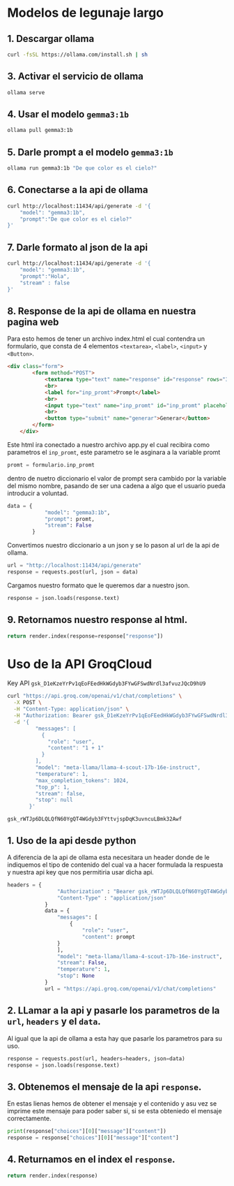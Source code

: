 # Modelos de legunaje largo

## 1. Descargar ollama
```sh
curl -fsSL https://ollama.com/install.sh | sh
```

## 3. Activar el servicio de ollama
```sh
ollama serve
```

## 4. Usar el modelo `gemma3:1b`
```sh
ollama pull gemma3:1b
```

## 5. Darle prompt a el modelo `gemma3:1b`
```sh
ollama run gemma3:1b "De que color es el cielo?"
```

## 6. Conectarse a la api de ollama
```sh
curl http://localhost:11434/api/generate -d '{
    "model": "gemma3:1b",
    "prompt":"De que color es el cielo?"
}'
```

## 7. Darle formato al json de la api
```sh
curl http://localhost:11434/api/generate -d '{
    "model": "gemma3:1b",
    "prompt":"Hola",
    "stream" : false
}'
```

## 8. Response de la api de ollama en nuestra pagina web
Para esto hemos de tener un archivo index.html el cual contendra un formulario, que consta de 4 elementos `<textarea>`, `<label>`, `<input>` y `<Button>`.

```html
<div class="form">
        <form method="POST">
            <textarea type="text" name="response" id="response" rows="30" cols="50" readonly>$response</textarea>
            <br>
            <label for="inp_promt">Prompt</label>
            <br>
            <input type="text" name="inp_promt" id="inp_promt" placeholder="prompt" required>
            <br>
            <button type="submit" name="generar">Generar</button>
        </form>
    </div>
```

Este html ira conectado a nuestro archivo app.py el cual recibira como parametros el `inp_promt`, este parametro se le asginara a la variable promt
```python
promt = formulario.inp_promt
```

dentro de nuetro diccionario el valor de prompt sera cambido por la variable del mismo nombre, pasando de ser una cadena a algo que el usuario pueda introducir a voluntad.
```python
data = {
            "model": "gemma3:1b",
            "prompt": promt,
            "stream": False
        }
```
Convertimos nuestro diccionario a un json y se lo pason al url de la api de ollama.
```python
url = "http://localhost:11434/api/generate"
response = requests.post(url, json = data)
```
Cargamos nuestro formato que le queremos dar a nuestro json.
```python
response = json.loads(response.text)
```

## 9. Retornamos nuestro response al html.
```python
return render.index(response=response["response"])
```

 # Uso de la API GroqCloud 
 Key API `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`

```sh
curl "https://api.groq.com/openai/v1/chat/completions" \
  -X POST \
  -H "Content-Type: application/json" \
  -H "Authorization: Bearer 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" \
  -d '{
         "messages": [
           {
             "role": "user",
             "content": "1 + 1"
           }
         ],
         "model": "meta-llama/llama-4-scout-17b-16e-instruct",
         "temperature": 1,
         "max_completion_tokens": 1024,
         "top_p": 1,
         "stream": false,
         "stop": null
       }'
```
`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`

## 1. Uso de la api desde python
A diferencia de la api de ollama esta necesitara un header donde de le indiquemos el tipo de contenido del cual va a hacer formulada la respuesta y nuestra api key que nos permitiria usar dicha api.

```python
headers = {
                "Authorization" : "Bearer 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",
                "Content-Type" : "application/json"
            }
            data = {
                "messages": [
                    {
                        "role": "user",
                        "content": prompt
                }
                ],
                "model": "meta-llama/llama-4-scout-17b-16e-instruct",
                "stream": False,
                "temperature": 1,
                "stop": None
            }
            url = "https://api.groq.com/openai/v1/chat/completions"
```

## 2. LLamar a la api y pasarle los parametros de la `url`, `headers` y el `data`.
Al igual que la api de ollama a esta hay que pasarle los parametros para su uso.
```python
response = requests.post(url, headers=headers, json=data)
response = json.loads(response.text)
```

## 3. Obtenemos el mensaje de la api `response`.
En estas lienas hemos de obtener el mensaje y el contenido y asu vez se imprime este mensaje para poder saber si, si se esta obteniedo el mensaje correctamente.
```python
print(response["choices"][0]["message"]["content"])
response = response["choices"][0]["message"]["content"]
```

## 4. Returnamos en el index el `response`.
```python
return render.index(response)
```
